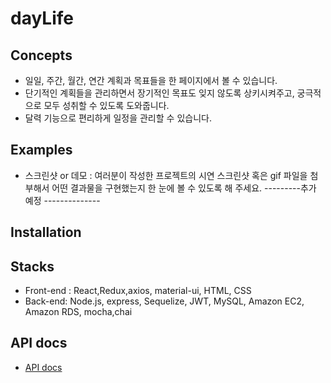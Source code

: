 # dayLife

## Concepts
  - 일일, 주간, 월간, 연간 계획과 목표들을 한 페이지에서 볼 수 있습니다.
  - 단기적인 계획들을 관리하면서 장기적인 목표도 잊지 않도록 상키시켜주고, 궁극적으로 모두 성취할 수 있도록 도와줍니다.
  - 달력 기능으로 편리하게 일정을 관리할 수 있습니다.
  
## Examples
- 스크린샷 or 데모 : 여러분이 작성한 프로젝트의 시연 스크린샷 혹은 gif 파일을 첨부해서 어떤 결과물을 구현했는지 한 눈에 볼 수 있도록 해 주세요. 
 ---------추가 예정 --------------
  
  
## Installation


## Stacks
  - Front-end : React,Redux,axios, material-ui, HTML, CSS
  - Back-end: Node.js, express, Sequelize, JWT, MySQL, Amazon EC2, Amazon RDS, mocha,chai

## API docs
  - [API docs](https://github.com/codestates/dayLife/wiki/API-docs)

